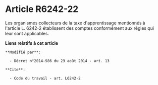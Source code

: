 # Article R6242-22

Les organismes collecteurs de la taxe d'apprentissage mentionnés   à l'article L. 6242-2 établissent des comptes conformément
aux règles qui leur sont applicables.

**Liens relatifs à cet article**

	**Modifié par**:

	  - Décret n°2014-986 du 29 août 2014 - art. 13

	**Cite**:

	  - Code du travail - art. L6242-2
